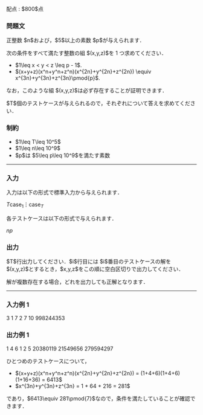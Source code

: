 
<div>

<span>

<span>

<p>
配点 : $800$点
</p>

<div>

<section>

### **問題文**

<p>
正整数 $n$および，$5$以上の素数 $p$が与えられます．
</p>

<p>
次の条件をすべて満たす整数の組 $(x,y,z)$を 1 つ求めてください．
</p>

<ul>

<li>
$1\leq x < y < z \leq p - 1$. 
</li>

<li>
$(x+y+z)(x^n+y^n+z^n)(x^{2n}+y^{2n}+z^{2n}) \equiv x^{3n}+y^{3n}+z^{3n}\pmod{p}$. 
</li>

</ul>

<p>
なお，このような組 $(x,y,z)$は必ず存在することが証明できます．
</p>

<p>
$T$個のテストケースが与えられるので，それぞれについて答えを求めてください．
</p>

</section>

</div>

<div>

<section>

### **制約**

<ul>

<li>
$1\leq T\leq 10^5$
</li>

<li>
$1\leq n\leq 10^9$
</li>

<li>
$p$は $5\leq p\leq 10^9$を満たす素数
</li>

</ul>

</section>

</div>

---

<div>

<div>

<section>

### **入力**

<p>
入力は以下の形式で標準入力から与えられます．
</p>

<div>

$T$$\text{case}_1$$\vdots$$\text{case}_T$
</div>

<p>
各テストケースは以下の形式で与えられます．
</p>

<div>

$n$$p$
</div>

</section>

</div>

<div>

<section>

### **出力**

<p>
$T$行出力してください．$i$行目には $i$番目のテストケースの解を $(x,y,z)$とするとき，$x,y,z$をこの順に空白区切りで出力してください．
</p>

<p>
解が複数存在する場合，どれを出力しても正解となります．
</p>

</section>

</div>

</div>

---

<div>

<section>

### **入力例 1**

<div>

3
1 7
2 7
10 998244353

</div>

</section>

</div>

<div>

<section>

### **出力例 1**

<div>

1 4 6
1 2 5
20380119 21549656 279594297

</div>

<p>
ひとつめのテストケースについて，
</p>

<ul>

<li>
$(x+y+z)(x^n+y^n+z^n)(x^{2n}+y^{2n}+z^{2n}) = (1+4+6)(1+4+6)(1+16+36) = 6413$
</li>

<li>
$x^{3n}+y^{3n}+z^{3n} = 1 + 64 + 216 = 281$
</li>

</ul>

<p>
であり，$6413\equiv 281\pmod{7}$なので，条件を満たしていることが確認できます．
</p>

</section>

</div>

</span>

</span>

</div>
